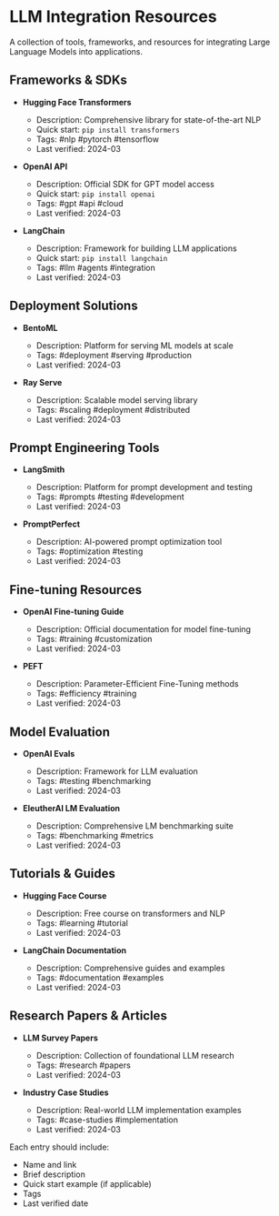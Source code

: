 # LLM Integration Resources

A collection of tools, frameworks, and resources for integrating Large Language Models into applications.

## Frameworks & SDKs

- **Hugging Face Transformers**
  - Description: Comprehensive library for state-of-the-art NLP
  - Quick start: `pip install transformers`
  - Tags: #nlp #pytorch #tensorflow
  - Last verified: 2024-03

- **OpenAI API**
  - Description: Official SDK for GPT model access
  - Quick start: `pip install openai`
  - Tags: #gpt #api #cloud
  - Last verified: 2024-03

- **LangChain**
  - Description: Framework for building LLM applications
  - Quick start: `pip install langchain`
  - Tags: #llm #agents #integration
  - Last verified: 2024-03

## Deployment Solutions

- **BentoML**
  - Description: Platform for serving ML models at scale
  - Tags: #deployment #serving #production
  - Last verified: 2024-03

- **Ray Serve**
  - Description: Scalable model serving library
  - Tags: #scaling #deployment #distributed
  - Last verified: 2024-03

## Prompt Engineering Tools

- **LangSmith**
  - Description: Platform for prompt development and testing
  - Tags: #prompts #testing #development
  - Last verified: 2024-03

- **PromptPerfect**
  - Description: AI-powered prompt optimization tool
  - Tags: #optimization #testing
  - Last verified: 2024-03

## Fine-tuning Resources

- **OpenAI Fine-tuning Guide**
  - Description: Official documentation for model fine-tuning
  - Tags: #training #customization
  - Last verified: 2024-03

- **PEFT**
  - Description: Parameter-Efficient Fine-Tuning methods
  - Tags: #efficiency #training
  - Last verified: 2024-03

## Model Evaluation

- **OpenAI Evals**
  - Description: Framework for LLM evaluation
  - Tags: #testing #benchmarking
  - Last verified: 2024-03

- **EleutherAI LM Evaluation**
  - Description: Comprehensive LM benchmarking suite
  - Tags: #benchmarking #metrics
  - Last verified: 2024-03

## Tutorials & Guides

- **Hugging Face Course**
  - Description: Free course on transformers and NLP
  - Tags: #learning #tutorial
  - Last verified: 2024-03

- **LangChain Documentation**
  - Description: Comprehensive guides and examples
  - Tags: #documentation #examples
  - Last verified: 2024-03

## Research Papers & Articles

- **LLM Survey Papers**
  - Description: Collection of foundational LLM research
  - Tags: #research #papers
  - Last verified: 2024-03

- **Industry Case Studies**
  - Description: Real-world LLM implementation examples
  - Tags: #case-studies #implementation
  - Last verified: 2024-03

Each entry should include:
- Name and link
- Brief description
- Quick start example (if applicable)
- Tags
- Last verified date 